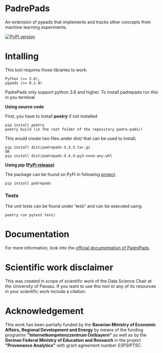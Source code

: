 # PadrePads
An extension of pypads that implements and tracks other concepts from machine learning experiments.   


[![PyPI version](https://badge.fury.io/py/padrepads.svg)](https://badge.fury.io/py/padrepads)


# Intalling
This tool requires those libraries to work:

    Python (>= 3.6),
    pypads (>= 0.1.8)
    
PadrePads only support python 3.6 and higher. To install padrepads run this in you terminal

**Using source code**

First, you have to install **poetry** if not installed

    pip install poetry
    poetry build (in the root folder of the repository padre-pads/)

This would create two files under dist/ that can be used to install,

    pip install dist/padrepads-X.X.X.tar.gz
    OR
    pip install dist/padrepads-X.X.X-py3-none-any.whl
    
 
**Using pip ([PyPi release](https://pypi.org/project/padrepads/))**

The package can be found on PyPi in following [project](https://pypi.org/project/padrepads/).

    pip install padrepads


### Tests
The unit tests can be found under 'test/' and can be executed using

    poetry run pytest test/

# Documentation

For more information, look into the [official documentation of PadrePads](https://pypads.readthedocs.io/projects/padrepads/en/latest/).

# Scientific work disclaimer
This was created in scope of scientific work of the Data Science Chair at the University of Passau. If you want to use this tool or any of its resources in your scientific work include a citation.

# Acknowledgement
This work has been partially funded by the **Bavarian Ministry of Economic Affairs, Regional Development and Energy** by means of the funding programm **"Internetkompetenzzentrum Ostbayern"** as well as by the **German Federal Ministry of Education and Research** in the project **"Provenance Analytics"** with grant agreement number *03PSIPT5C*.
